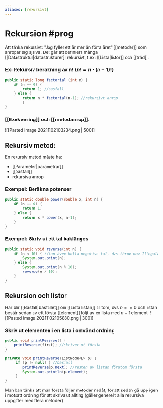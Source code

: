 ```yaml
---
aliases: [rekursivt]
---
```

# Rekursion #prog 
Att tänka rekursivt: "Jag fyller ett år mer än förra året"
[[metoder]] som anropar sig själva.
Det går att definiera många [[Datastruktur|datastrukturer]] rekursivt, t.ex: [[Lista|listor]] och [[träd]].

### Ex: Rekursiv beräkning av n! ($n! = n \cdot (n-1)!$)
```java
public static long factorial (int n) {
	if (n == 0) {
		return 1; //basfall
	} else {
		return n * factorial(n-1); //rekursivt anrop
		}
}
```

### [[Exekvering]] och [[metodanrop]]:
![[Pasted image 20211102103234.png | 500]]

## Rekursiv metod:
En rekursiv metod måste ha:
- [[Parameter|parametrar]] 
- [[basfall]]
- rekursiva anrop

### Exempel: Beräkna potenser
```java
public static double power(double x, int n) {
	if (n == 0) {
		return 1;
	} else {
		return x * power(x, n-1);	
	}
}
```

### Exempel: Skriv ut ett tal baklänges
```java
public static void reverse(int n) {
	if (n < 10) { //kan även kolla negativa tal, dvs throw new IllegalArgumentException("Argument < 0")
		System.out.print(n);
	} else {
		System.out.print(n % 10);
		reverse(n / 10);
	}
}
```


## Rekursion och listor
Här blir [[Basfall|basfallet]] om [[Lista|listan]] är tom, dvs $n == 0$ och listan består sedan av ett första [[element]] följt av en lista med $n-1$ element.
![[Pasted image 20211102105830.png | 300]]

### Skriv ut elementen i en lista i omvänd ordning
```java 
public void printReverse() {
	printReverse(first); //skriver ut första 
}

private void printReverse(ListNode<E> p) {
	 if (p != null) { //basfall
	 	printReverse(p.next); //resten av listan förutom första
		System.out.println(p.element);
	 }
}
```
Man kan tänka att man första följer metoder nedåt, för att sedan gå upp igen i motsatt ordning för att skriva ut allting (gäller generellt alla rekursiva uppgifter med flera metoder)
